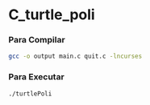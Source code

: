 # C_turtle_poli


### Para Compilar
~~~bash
gcc -o output main.c quit.c -lncurses
~~~

### Para Executar
~~~bash
./turtlePoli
~~~
